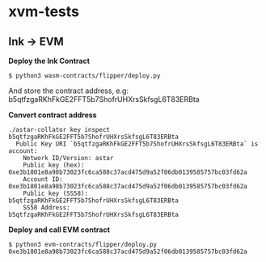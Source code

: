 # xvm-tests

## Ink -> EVM 

**Deploy the Ink Contract**

    $ python3 wasm-contracts/flipper/deploy.py

And store the contract address, e.g: b5qtfzgaRKhFkGE2FFT5b7ShofrUHXrsSkfsgL6T83ERBta

**Convert contract address**

    ./astar-collator key inspect b5qtfzgaRKhFkGE2FFT5b7ShofrUHXrsSkfsgL6T83ERBta
      Public Key URI `b5qtfzgaRKhFkGE2FFT5b7ShofrUHXrsSkfsgL6T83ERBta` is account:
        Network ID/Version: astar
        Public key (hex):   0xe3b1801e8a98b73023fc6ca588c37acd475d9a52f06db0139585757bc03fd62a
        Account ID:         0xe3b1801e8a98b73023fc6ca588c37acd475d9a52f06db0139585757bc03fd62a
        Public key (SS58):  b5qtfzgaRKhFkGE2FFT5b7ShofrUHXrsSkfsgL6T83ERBta
        SS58 Address:       b5qtfzgaRKhFkGE2FFT5b7ShofrUHXrsSkfsgL6T83ERBta


**Deploy and call EVM contract**

    $ python3 evm-contracts/flipper/deploy.py 0xe3b1801e8a98b73023fc6ca588c37acd475d9a52f06db0139585757bc03fd62a
